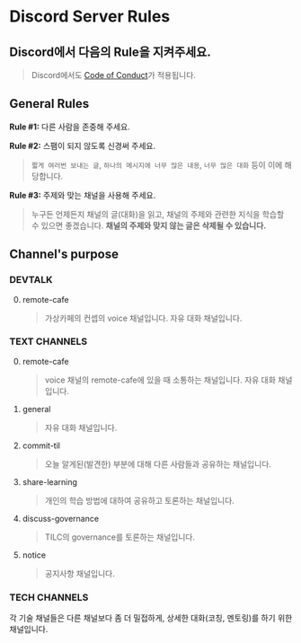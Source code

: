 # Discord Server Rules

## Discord에서 다음의 Rule을 지켜주세요.
> Discord에서도 [Code of Conduct](https://github.com/spock-mark1/tilc/blob/master/CODE_OF_CONDUCT.md)가 적용됩니다.


## General Rules

**Rule #1:** 다른 사람을 존중해 주세요.

**Rule #2:** 스팸이 되지 않도록 신경써 주세요.  
> `짧게 여러번 보내는 글`, `하나의 메시지에 너무 많은 내용`, `너무 많은 대화` 등이 이에 해당합니다.

**Rule #3:** 주제와 맞는 채널을 사용해 주세요.
> 누구든 언제든지 채널의 글(대화)을 읽고, 채널의 주제와 관련한 지식을 학습할 수 있으면 좋겠습니다. **채널의 주제와 맞지 않는 글은 삭제될 수 있습니다.**

## Channel's purpose

### DEVTALK
0. remote-cafe
    > 가상카페의 컨셉의 voice 채널입니다. 자유 대화 채널입니다.

### TEXT CHANNELS
0. remote-cafe
    > voice 채널의 remote-cafe에 있을 때 소통하는 채널입니다. 자유 대화 채널입니다.

1. general
    > 자유 대화 채널입니다.

2. commit-til
    > 오늘 알게된(발견한) 부분에 대해 다른 사람들과 공유하는 채널입니다.

3. share-learning
    > 개인의 학습 방법에 대하여 공유하고 토론하는 채널입니다.

4. discuss-governance
    > TILC의 governance를 토론하는 채널입니다.

5. notice
    > 공지사항 채널입니다.

### TECH CHANNELS

각 기술 채널들은 다른 채널보다 좀 더 밀접하게, 상세한 대화(코칭, 멘토링)를 하기 위한 채널입니다.